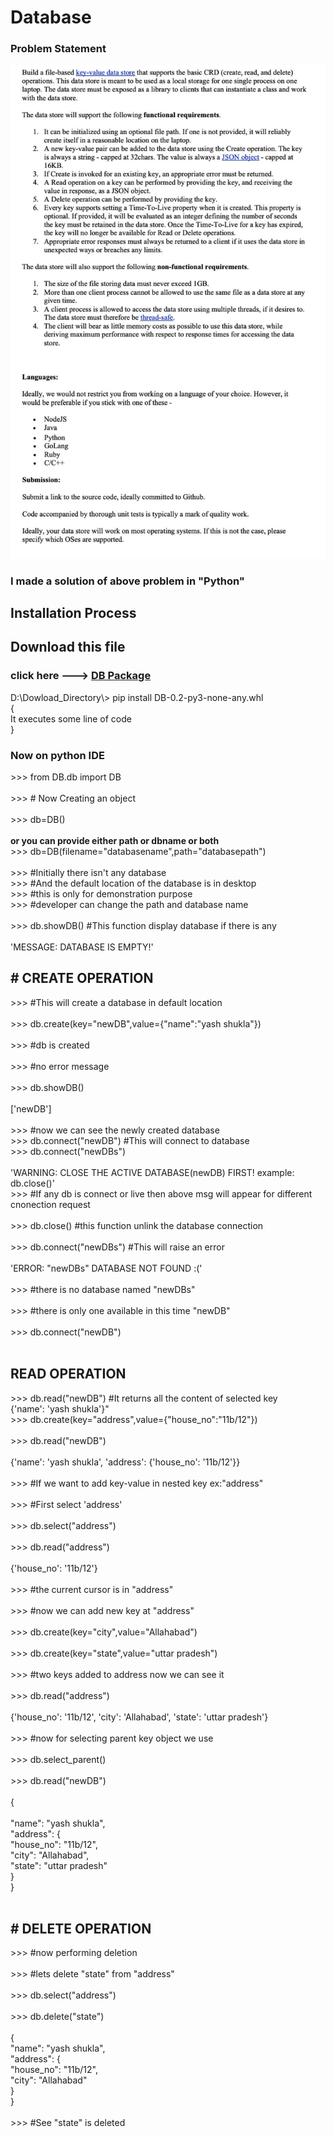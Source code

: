 # Database
<h3>  Problem Statement </h3>
<img alt="problem_image" src="https://github.com/21170293/data/blob/master/img/assis-1.jpg" >
<h3> I made a solution of above problem in "Python"</h3>
<p>
<h2> Installation Process</h2>
<h2>Download this file </h2>
<h3> click here ---> <a href="https://github.com/21170293/Database/blob/main/DB-0.2-py3-none-any.whl">DB Package</a></h3>
D:\Dowload_Directory\> pip install DB-0.2-py3-none-any.whl<br>
{<br>
It executes some line of code
<br>
}<br>

</p>
<h3>Now on python IDE</h3>
<p>
>>> from DB.db import DB<br><br>
>>> # Now Creating an object<br><br>
>>> db=DB()<br><br>
  <b> or you can provide either path or dbname or both</b><br>
>>> db=DB(filename="databasename",path="databasepath")<br><br>
>>> #Initially there isn't any database<br>
>>> #And the default location of the database is in desktop<br>
>>> #this is only for demonstration purpose<br>
>>> #developer can change the path and database name<br><br>
>>> db.showDB() #This function display database if there is any<br><br>
'MESSAGE: DATABASE IS EMPTY!'<br>
<h2># CREATE OPERATION</h2>
>>> #This will create a database in default location<br><br>
>>> db.create(key="newDB",value={"name":"yash shukla"})<br><br>
>>> #db is created<br><br>
>>> #no error message<br><br>
>>> db.showDB()<br><br>
['newDB']<br><br>
>>> #now we can see the newly created database<br>
>>> db.connect("newDB") #This will connect to database<br>
>>> db.connect("newDBs")<br><br>
'WARNING: CLOSE THE ACTIVE DATABASE(newDB) FIRST! example: db.close()'<br>
>>> #If any db is connect or live then above msg will appear for different cnonection request<br><br>
>>> db.close() #this function unlink the database connection<br><br>
>>> db.connect("newDBs") #This will raise an error<br><br>
'ERROR: "newDBs" DATABASE NOT FOUND :('<br><br>
>>> #there is no database named "newDBs"<br><br>
>>> #there is only one available in this time "newDB"<br><br>
>>> db.connect("newDB")<br><br>

<h2>READ OPERATION</h2>
>>> db.read("newDB") #It returns all the content of selected key<br>
{'name': 'yash shukla'}"<br>
>>> db.create(key="address",value={"house_no":"11b/12"})<br><br>
>>> db.read("newDB")<br><br>
{'name': 'yash shukla', 'address': {'house_no': '11b/12'}}<br><br>
>>> #If we want to add key-value in nested key ex:"address"<br><br>
>>> #First select 'address'<br><br>
>>> db.select("address")<br><br>
>>> db.read("address")<br><br>
{'house_no': '11b/12'}<br><br>
>>> #the current cursor is in "address"<br><br>
>>> #now we can add new key at "address"<br><br>
>>> db.create(key="city",value="Allahabad")<br><br>
>>> db.create(key="state",value="uttar pradesh")<br><br>
>>> #two keys added to address now we can see it<br><br>
>>> db.read("address")<br><br>
{'house_no': '11b/12', 'city': 'Allahabad', 'state': 'uttar pradesh'}<br><br>
>>> #now for selecting parent key object we use<br><br>
>>> db.select_parent()<br><br>
>>> db.read("newDB")<br><br>
{<br><br>
  "name": "yash shukla",<br>
  "address": {<br>
    "house_no": "11b/12",<br>
    "city": "Allahabad",<br>
    "state": "uttar pradesh"<br>
  }<br>
}<br><br>
<h2># DELETE OPERATION</h2>
>>> #now performing deletion<br><br>
>>> #lets delete "state" from "address"<br><br>
>>> db.select("address")<br><br>
>>> db.delete("state")<br><br>
{<br>
  "name": "yash shukla",<br>
  "address": {<br>
    "house_no": "11b/12",<br>
    "city": "Allahabad"<br>
  }<br>
}<br><br>
>>> #See "state" is deleted<br>
</p>
